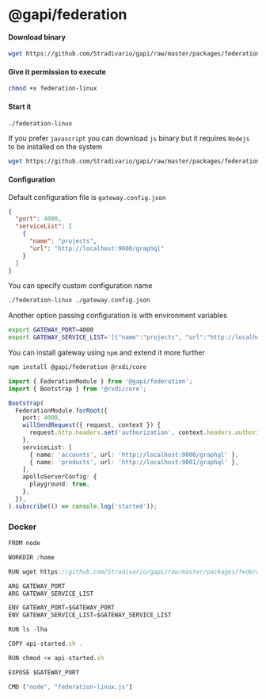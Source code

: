 # @gapi/federation

#### Download binary

```bash
wget https://github.com/Stradivario/gapi/raw/master/packages/federation/bin/federation-linux
```

#### Give it permission to execute

```bash
chmod +x federation-linux
```

#### Start it

```bash
./federation-linux
```

If you prefer `javascript` you can download `js` binary but it requires `Nodejs` to be installed on the system

```bash
wget https://github.com/Stradivario/gapi/raw/master/packages/federation/bin/federation-linux.js
```

#### Configuration

Default configuration file is `gateway.config.json`

```json
{
  "port": 4000,
  "serviceList": [
    {
      "name": "projects",
      "url": "http://localhost:9000/graphql"
    }
  ]
}
```

You can specify custom configuration name

```bash
./federation-linux ./gateway.config.json
```

Another option passing configuration is with environment variables

```bash
export GATEWAY_PORT=4000
export GATEWAY_SERVICE_LIST='[{"name":"projects", "url":"http://localhost:9000/graphql"}]'
```

You can install gateway using `npm` and extend it more further

```bash
npm install @gapi/federation @rxdi/core
```

```ts
import { FederationModule } from '@gapi/federation';
import { Bootstrap } from '@rxdi/core';

Bootstrap(
  FederationModule.forRoot({
    port: 4000,
    willSendRequest({ request, context }) {
      request.http.headers.set('authorization', context.headers.authorization);
    },
    serviceList: [
      { name: 'accounts', url: 'http://localhost:9000/graphql' },
      { name: 'products', url: 'http://localhost:9001/graphql' },
    ],
    apolloServerConfig: {
      playground: true,
    },
  }),
).subscribe(() => console.log('started'));
```

### Docker

```typescript
FROM node

WORKDIR /home

RUN wget https://github.com/Stradivario/gapi/raw/master/packages/federation/bin/federation-linux.js

ARG GATEWAY_PORT
ARG GATEWAY_SERVICE_LIST

ENV GATEWAY_PORT=$GATEWAY_PORT
ENV GATEWAY_SERVICE_LIST=$GATEWAY_SERVICE_LIST

RUN ls -lha

COPY api-started.sh .

RUN chmod +x api-started.sh

EXPOSE $GATEWAY_PORT

CMD ["node", "federation-linux.js"]
```
